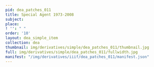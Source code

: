 ```yaml
---
pid: dea_patches_011
title: Special Agent 1973-2008
subject: 
place: 
! '': " "
order: '10'
layout: dea_simple_item
collection: dea
thumbnail: img/derivatives/simple/dea_patches_011/thumbnail.jpg
full: img/derivatives/simple/dea_patches_011/fullwidth.jpg
manifest: "/img/derivatives/iiif/dea_patches_011/manifest.json"
---
```

